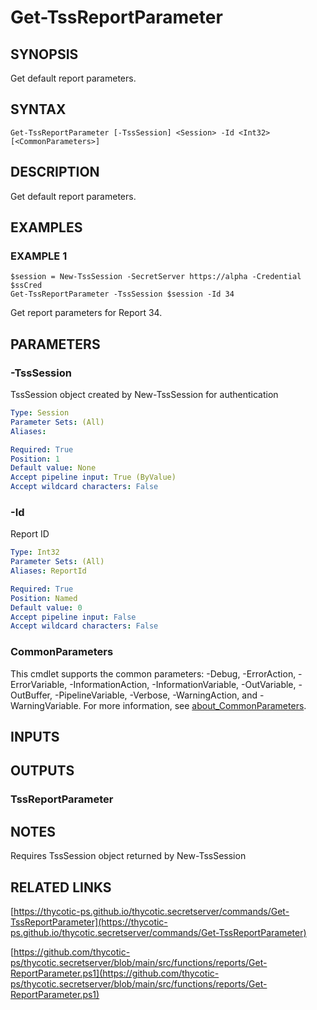 # Get-TssReportParameter

## SYNOPSIS
Get default report parameters.

## SYNTAX

```
Get-TssReportParameter [-TssSession] <Session> -Id <Int32> [<CommonParameters>]
```

## DESCRIPTION
Get default report parameters.

## EXAMPLES

### EXAMPLE 1
```
$session = New-TssSession -SecretServer https://alpha -Credential $ssCred
Get-TssReportParameter -TssSession $session -Id 34
```

Get report parameters for Report 34.

## PARAMETERS

### -TssSession
TssSession object created by New-TssSession for authentication

```yaml
Type: Session
Parameter Sets: (All)
Aliases:

Required: True
Position: 1
Default value: None
Accept pipeline input: True (ByValue)
Accept wildcard characters: False
```

### -Id
Report ID

```yaml
Type: Int32
Parameter Sets: (All)
Aliases: ReportId

Required: True
Position: Named
Default value: 0
Accept pipeline input: False
Accept wildcard characters: False
```

### CommonParameters
This cmdlet supports the common parameters: -Debug, -ErrorAction, -ErrorVariable, -InformationAction, -InformationVariable, -OutVariable, -OutBuffer, -PipelineVariable, -Verbose, -WarningAction, and -WarningVariable. For more information, see [about_CommonParameters](http://go.microsoft.com/fwlink/?LinkID=113216).

## INPUTS

## OUTPUTS

### TssReportParameter
## NOTES
Requires TssSession object returned by New-TssSession

## RELATED LINKS

[https://thycotic-ps.github.io/thycotic.secretserver/commands/Get-TssReportParameter](https://thycotic-ps.github.io/thycotic.secretserver/commands/Get-TssReportParameter)

[https://github.com/thycotic-ps/thycotic.secretserver/blob/main/src/functions/reports/Get-ReportParameter.ps1](https://github.com/thycotic-ps/thycotic.secretserver/blob/main/src/functions/reports/Get-ReportParameter.ps1)

